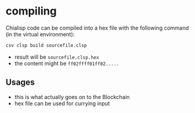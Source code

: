 # compiling
Chialisp code can be compiled into a hex file with the following command (in the virtual environment):
``` cmd
csv clsp build sourcefile.clsp
```

- result will be `sourcefile.clsp.hex`
- the content might be `ff02ffff01ff02.....`  

## Usages 
- this is what actually goes on to the Blockchain
- hex file can be used for currying input